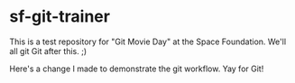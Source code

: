 # sf-git-trainer
This is a test repository for "Git Movie Day" at the Space Foundation. We'll all git Git after this. ;)

Here's a change I made to demonstrate the git workflow. Yay for Git!
